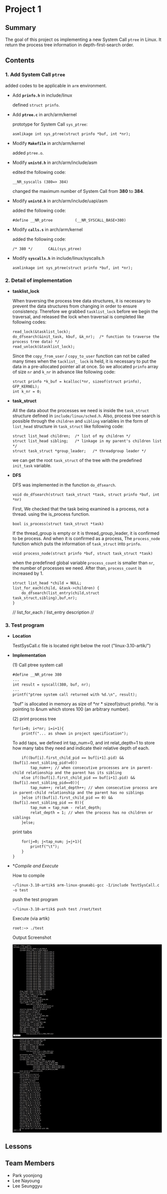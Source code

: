 
Project 1
===================
## Summary

The goal of this project os implementing a new System Call `ptree` in Linux. It return the process tree information in depth-first-search order.

## Contents

### 1. Add System Call **`ptree`**

added codes to be applicable in `arm` environment.

* Add **`prinfo.h`** in include/linux

	defined `struct prinfo`.

* Add **`ptree.c`** in arch/arm/kernel

	prototype for System Call `sys_ptree`:
	
	```
	asmlikage int sys_ptree(struct prinfo *buf, int *nr);
	```

* Modify **`Makefile`** in arch/arm/kernel

	added `ptree.o`.
	
* Modify **`unistd.h`** in arch/arm/include/asm

	edited the following code:
	
	```
	__NR_syscalls (380=> 384)
	```
	changed the maximum number of System Call from **380** to **384**.
	
* Modify **`unistd.h`** in arch/arm/include/uapi/asm

	added the following code:
	
	```
	#define __NR_ptree			(__NR_SYSCALL_BASE+380)
	```
	
* Modify **`calls.s`** in arch/arm/kernel

	added the following code:
	
	```
	/* 380 */ 		CALL(sys_ptree)
	```

* Modify **`syscalls.h`** in include/linux/syscalls.h

	```
	asmlinkage int sys_ptree(struct prinfo *buf, int *nr);
	```
	

### 2. Detail of implementation

*  **tasklist_lock**

	When traversing the process tree data structures, it is necessary to prevent the data structures from changing in order to ensure consistency. Therefore we grabbed `tasklist_lock` before we begin the traversal, and released the lock when traversal is completed like following codes:

	```
	read_lock(&tasklist_lock);
	do_dfsearch(&init_task, kbuf, &k_nr);  /* function to traverse the process tree data) */
	read_unlock(&tasklist_lock);
	```
	
	
	Since the `copy_from_user` / `copy_to_user` function can not be called many times when the `tacklist_ lock` is held, it is necessary to put the data in a pre-allocated pointer all at once. So we allocated `prinfo` array of size `nr` and `k_nr` in advance like following code:

	```
	struct prinfo *k_buf = kcalloc(*nr, sizeof(struct prinfo), GFP_KERNEL);
	int k_nr = 0;
	```
* **task_struct**

	All the data about the processes we need is inside the `task_struct` structure defined in `include/linux/sched.h`. Also, process tree search is possible through the `children` and `sibling` variables in the form of `list_head` structure in `task_struct` like following code:

	```
	struct list_head children;	/* list of my children */
	struct list_head sibling;	/* linkage in my parent's children list */
	struct task_struct *group_leader;	/* threadgroup leader */
	```
	
	 we can get the root `task_struct` of the tree with the predefined `init_task` variable. 
	
* **DFS**

	DFS was implemented in the function `do_dfsearch`.

	```
	void do_dfsearch(struct task_struct *task, struct prinfo *buf, int *nr)
	```
	
	First, We checked that the task being examined is a process, not a thread. using the is_process function.
	
	```
	bool is_process(struct task_struct *task)
	```

	 If the thread_group is empty or it is thread_group_leader, it is confirmed to be process. And when it is confirmed as a process, The `process_node` function which puts the information of `task_struct` into `prinfo`.

	```
	void process_node(struct prinfo *buf, struct task_struct *task)
	```
	
	when the predefined global variable `process_count` is smaller than `nr`, the number of processes we need. After than, `process_count` is increased by 1.

	
	```
	struct list_head *child = NULL;
	list_for_each(child, &task->children) {
		do_dfsearch(list_entry(child,struct task_struct,sibling),buf,nr);
	}
	```
	
	// list_for_each / list_entry description //

### 3. Test program

* **Location**
	
	TestSysCall.c file is located right below the root ("linux-3.10-artik/")

* **Implementation**

	(1) Call ptree system call

	```
	#define __NR_ptree 380
	...
	int result = syscall(380, buf, nr);
	...
	printf("ptree system call returned with %d.\n", result);
	```
	"buf" is allocated in memory as size of *nr * sizeof(struct prinfo). *nr is pointing to &num which stores 100 (an arbitrary number).

	(2) print process tree

	```
	for(i=0; i<*nr; i=i+1){
		printf("... as shown in project specification");
	```
	To add taps, we defined int tap_num=0, and int relat_depth=1 to store how many tabs they need and indicate their relative depth of each.

	```
		if((buf[i].first_child_pid == buf[i+1].pid) && (buf[i].next_sibling_pid!=0))
			tap_num++; // when consecutive processes are in parent-child relationship and the parent has its sibling
	 	else if((buf[i].first_child_pid == buf[i+1].pid) && (buf[i].next_sibling_pid==0)){
		  	tap_num++; relat_depth++; // when consecutive process are in parent-child relationship and the parent has no siblings
		}else if((buf[i].first_child_pid == 0) && (buf[i].next_sibling_pid == 0)){
			tap_num = tap_num - relat_depth;
			relat_depth = 1; // when the process has no children or siblings
		}else;
	```
	print tabs

	```
		for(j=0; j<tap_num; j=j+1){
			printf("\t");
		}
	}
	```
	


* **Compile and Execute*

	How to compile
	```
	~/linux-3.10-artik$ arm-linux-gnueabi-gcc -I/include TestSysCall.c -o test
	```
	push the test program
	```
	~/linux-3.10-artik$ push test /root/test
	```
	Execute (via artik)
	```
	root:~> ./test
	```
	Output Screenshot
	
	![ScreenShot](screenshot1.png?raw=true "result1")
	![ScreenShot](screenshot2.png?raw=true "result2")

## Lessons

## Team Members
* Park yoonjong
* Lee Nayoung
* Lee Seunggyu
